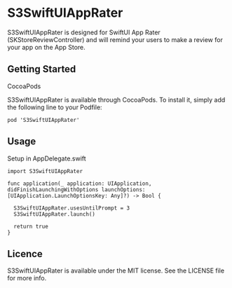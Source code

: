 # S3SwiftUIAppRater

S3SwiftUIAppRater is designed for SwiftUI App Rater (SKStoreReviewController) and will remind your users to make a review for your app on the App Store.

## Getting Started

CocoaPods

S3SwiftUIAppRater is available through CocoaPods. To install it, simply add the following line to your Podfile:

```
pod 'S3SwiftUIAppRater'
```

## Usage
Setup in AppDelegate.swift

```
import S3SwiftUIAppRater

func application(_ application: UIApplication, didFinishLaunchingWithOptions launchOptions: [UIApplication.LaunchOptionsKey: Any]?) -> Bool {

  S3SwiftUIAppRater.usesUntilPrompt = 3
  S3SwiftUIAppRater.launch()
  
  return true
}
```

## Licence
S3SwiftUIAppRater is available under the MIT license. See the LICENSE file for more info.
